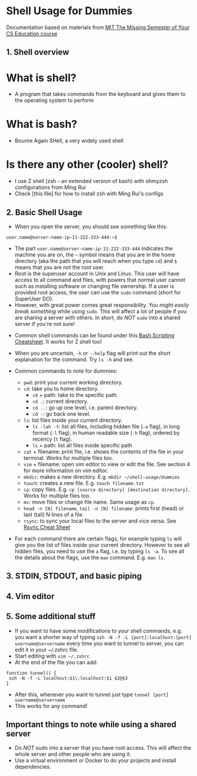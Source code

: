 # Shell Usage for Dummies
Documentation based on materials from [MIT The Missing Semester of Your CS Education course](https://missing.csail.mit.edu)

## 1. Shell overview
# What is shell?
* A program that takes commands from the keyboard and gives them to the operating system to perform
# What is bash?
* Bourne Again SHell, a very widely used shell
# Is there any other (cooler) shell?
* I use Z shell (zsh - an extended version of bash) with ohmyzsh configurations from Ming Rui 
* Check [this file] for how to install zsh with Ming Rui's configs

## 2. Basic Shell Usage
* When you open the server, you should see something like this:
 ```shell
 user.name@server-name-ip-11-222-333-444:~$
 ```
  - The part `user.name@server-name-ip-11-222-333-444` indicates the machine you are on, the `~` symbol means that you are in the home directory (aka the path that you will reach when you type `cd`) and `$` means that you are not the root user.
  - Root is the superuser account in Unix and Linux. This user will have access to all command and files, with powers that normal user cannot such as installing software or changing file ownership. If a user is provided root access, the user can use the `sudo` command (short for SuperUser DO). 
  - However, with great power comes great responsibility. You _might easily break something_ while using `sudo`. This will affect a lot of people if you are sharing a server with others. In short, do _NOT_ `sudo` into a shared server if you're not sure!

* Common shell commands can be found under this [Bash Scripting Cheatsheet](https://devhints.io/bash). It works for Z shell too!

* When you are uncertain, `-h` or `--help` flag will print out the short explanation for the command. Try `ls -h` and see.

* Common commands to note for dummies:
  - `pwd`: print your current working directory.
  - `cd`: take you to home directory.
      - `cd` + path: take to the specific path.
      - `cd .`: current directory.
      - `cd ..`: go up one level, i.e. parent directory.
      - `cd -`: go back one level.
  - `ls`: list files inside your current directory.
      - `ls -lah -t`: list all files, including hidden file (`-a` flag), in long format (`-l` flag), in human readable size (`-h` flag), ordered by recency (`t` flag).
      - `ls` + path: list all files inside specific path
  - `cat` + filename: print file, i.e. shows the contents of the file in your terminal. Works for multiple files too.
  - `vim` + filename: open vim editor to view or edit the file. See section 4 for more information on vim editor.
  - `mkdir`: makes a new directory. E.g. `mkdir ~/shell-usage/dummies`
  - `touch`: creates a new file. E.g. `touch filename.txt`
  - `cp`: copy files. E.g. `cp [source directory] [destination directory]`. Works for multiple files too.
  - `mv`: move files or change file name. Same usage as `cp`.
  - `head -n [N] filename`, `tail -n [N] filename`: prints first (head) or last (tail) N lines of a file
  - `rsync`: to sync your local files to the server and vice versa. See [Rsync Cheat Sheet](https://devhints.io/rsync)
  
* For each command there are certain flags, for example typing `ls` will give you the list of files inside your current directory. However to see all hidden files, you need to use the `a` flag, i.e. by typing `ls -a`. To see all the details about the flags, use the `man` command. E.g. `man ls`.

## 3. STDIN, STDOUT, and basic piping

## 4. Vim editor

## 5. Some additional stuff
* If you want to have some modifications to your shell commands, e.g. you want a shorter way of typing `ssh -N -f -L [port]:localhost:[port] username@servername` every time you want to tunnel to server, you can edit it in your ~/.zshrc file.
* Start editing with `vim ~/.zshrc`
* At the end of the file you can add:
```shell
function tunnel() {
 ssh -N -f -L localhost:$1\:localhost:$1 $2@$3
}
```
* After this, whenever you want to tunnel just type `tunnel [port] username@servername`
* This works for any command!

## Important things to note while using a shared server
* Do _NOT_ sudo into a server that you have root access. This will affect the whole server and other people who are using it.
* Use a virtual environment or Docker to do your projects and install dependencies.
